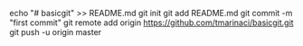 echo "# basicgit" >> README.md
git init
git add README.md
git commit -m "first commit"
git remote add origin https://github.com/tmarinaci/basicgit.git
git push -u origin master